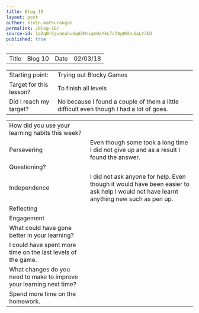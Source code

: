```yaml
---
title: Blog 10
layout: post
author: kivin.mathurangan
permalink: /blog-10/
source-id: 1o2qN-CgvanahuGqA5Mniqm9aYkLTcfAp0KUuSaLY36U
published: true
---
```

<table>
  <tr>
    <td>Title</td>
    <td>Blog 10</td>
    <td>Date</td>
    <td>02/03/18</td>
  </tr>
</table>


<table>
  <tr>
    <td>Starting point:</td>
    <td>Trying out Blocky Games</td>
  </tr>
  <tr>
    <td>Target for this lesson?</td>
    <td>To finish all levels</td>
  </tr>
  <tr>
    <td>Did I reach my target? </td>
    <td>No because I found a couple of them a little difficult even though I had a lot of goes.</td>
  </tr>
</table>


<table>
  <tr>
    <td>How did you use your learning habits this week?</td>
    <td></td>
  </tr>
  <tr>
    <td>Persevering</td>
    <td>Even though some took a long time I did not give up and as a result I found the answer.</td>
  </tr>
  <tr>
    <td>Questioning?</td>
    <td></td>
  </tr>
  <tr>
    <td>Independence</td>
    <td>I did not ask anyone for help. Even though it would have been easier to ask help I would not have learnt anything new such as pen up.</td>
  </tr>
  <tr>
    <td>Reflecting</td>
    <td></td>
  </tr>
  <tr>
    <td>Engagement</td>
    <td></td>
  </tr>
  <tr>
    <td>What could have gone better in your learning?</td>
    <td></td>
  </tr>
  <tr>
    <td>I could have spent more time on the last levels of the game.</td>
    <td></td>
  </tr>
  <tr>
    <td>What changes do you need to make to improve your learning next time?</td>
    <td></td>
  </tr>
  <tr>
    <td>Spend more time on the homework.</td>
    <td></td>
  </tr>
</table>


